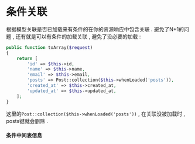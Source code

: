 # 条件关联

根据模型关联是否已加载来有条件的在你的资源响应中包含关联 . 避免了N+1的问题 , 还有就是可以有条件的加载关联 , 避免了没必要的加载 :

```php
public function toArray($request)
{
    return [
        'id' => $this->id,
        'name' => $this->name,
        'email' => $this->email,
        'posts' => Post::collection($this->whenLoaded('posts')),
        'created_at' => $this->created_at,
        'updated_at' => $this->updated_at,
    ];
}
```

这里的`Post::collection($this->whenLoaded('posts'))` , 在关联没被加载时 , posts键就会删除 .

#### 条件中间表信息



